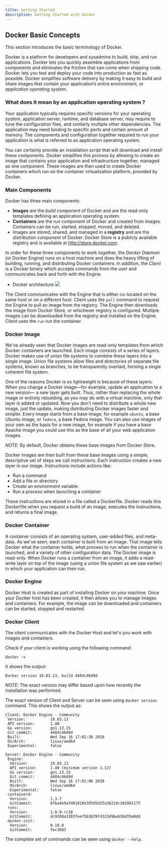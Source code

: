 ```yaml
---
title: Getting Started
description: Getting Started with Docker
---
```


## Docker Basic Concepts

This section introduces the basic terminology of Docker.

Docker is a platform for developers and sysadmins to build, ship, and run applications.
Docker lets you quickly assemble applications from components and eliminates the friction that can come when shipping code.
Docker lets you test and deploy your code into production as fast as possible.
Docker simplifies software delivery by making it easy to build and share images that contain your application’s entire environment, or _application operating system_.

### What does it mean by an application operating system ?

Your application typically requires specific versions for your operating system, application server, runtime, and database server, may require to tune the configuration files, and similarly multiple other dependencies.
The application may need binding to specific ports and certain amount of memory.
The components and configuration together required to run your application is what is referred to as application operating system.

You can certainly provide an installation script that will download and install these components.
Docker simplifies this process by allowing to create an image that contains your application and infrastructure together, managed as one component.
These images are then used to create Docker containers which run on the container virtualization platform, provided by Docker.

### Main Components

Docker has three main components:

- __Images__ are the *build component* of Docker and are the read-only templates defining an application operating system.
- __Containers__ are the *run component* of Docker and created from images. Containers can be run, started, stopped, moved, and deleted.
-  Images are stored, shared, and managed in a __registry__ and are the *distribution component* of Docker.
Docker Store is a publicly available registry and is available at http://store.docker.com.

In order for these three components to work together, the *Docker Daemon* (or Docker Engine) runs on a host machine and does the heavy lifting of building, running, and distributing Docker containers.
In addition, the *Client* is a Docker binary which accepts commands from the user and communicates back and forth with the Engine.

- Docker architecture
![](../images/docker-architecture.png)

The Client communicates with the Engine that is either co-located on the same host or on a different host.
Client uses the `pull` command to request the Engine to pull an image from the registry.
The Engine then downloads the image from Docker Store, or whichever registry is configured.
Multiple images can be downloaded from the registry and installed on the Engine.
Client uses the `run` run the container.

### Docker Image

We've already seen that Docker images are read-only templates from which Docker containers are launched.
Each image consists of a series of layers.
Docker makes use of union file systems to combine these layers into a single image.
Union file systems allow files and directories of separate file systems, known as branches, to be transparently overlaid, forming a single coherent file system.

One of the reasons Docker is so lightweight is because of these layers.
When you change a Docker image—for example, update an application to a new version— a new layer gets built.
Thus, rather than replacing the whole image or entirely rebuilding, as you may do with a virtual machine, only that layer is added or updated.
Now you don't need to distribute a whole new image, just the update, making distributing Docker images faster and simpler.
Every image starts from a base image, for example `ubuntu`, a base Ubuntu image, or `fedora`, a base Fedora image.
You can also use images of your own as the basis for a new image, for example if you have a base Apache image you could use this as the base of all your web application images.

_NOTE_: By default, Docker obtains these base images from Docker Store.

Docker images are then built from these base images using a simple, descriptive set of steps we call instructions.
Each instruction creates a new layer in our image.
Instructions include actions like:

- Run a command
- Add a file or directory
- Create an environment variable
- Run a process when launching a container

These instructions are stored in a file called a Dockerfile.
Docker reads this Dockerfile when you request a build of an image, executes the instructions, and returns a final image.

### Docker Container

A container consists of an operating system, user-added files, and meta-data.
As we've seen, each container is built from an image.
That image tells Docker what the container holds, what process to run when the container is launched, and a variety of other configuration data.
The Docker image is read-only.
When Docker runs a container from an image, it adds a read-write layer on top of the image (using a union file system as we saw earlier) in which your application can then run.

### Docker Engine

Docker Host is created as part of installing Docker on your machine.
Once your Docker host has been created, it then allows you to manage images and containers.
For example, the image can be downloaded and containers can be started, stopped and restarted.

### Docker Client

The client communicates with the Docker Host and let's you work with images and containers.

Check if your client is working using the following command:

```
docker -v
```

It shows the output:

```
Docker version 19.03.13, build 4484c46d9d
```

_NOTE_: The exact version may differ based upon how recently the installation was performed.

The exact version of Client and Server can be seen using `docker version` command.
This shows the output as:

```
Client: Docker Engine - Community
 Version:           19.03.13
 API version:       1.40
 Go version:        go1.13.15
 Git commit:        4484c46d9d
 Built:             Wed Sep 16 17:02:36 2020
 OS/Arch:           linux/amd64
 Experimental:      false

Server: Docker Engine - Community
 Engine:
  Version:          19.03.13
  API version:      1.40 (minimum version 1.12)
  Go version:       go1.13.15
  Git commit:       4484c46d9d
  Built:            Wed Sep 16 17:01:06 2020
  OS/Arch:          linux/amd64
  Experimental:     false
 containerd:
  Version:          1.3.7
  GitCommit:        8fba4e9a7d01810a393d5d25a3621dc101981175
 runc:
  Version:          1.0.0-rc10
  GitCommit:        dc9208a3303feef5b3839f4323d9beb36df0a9dd
 docker-init:
  Version:          0.18.0
  GitCommit:        fec3683
```

The complete set of commands can be seen using `docker --help`.

